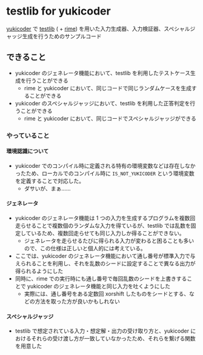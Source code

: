 # testlib for yukicoder
[yukicoder](https://yukicoder.me/) で [testlib](https://github.com/MikeMirzayanov/testlib) ( + [rime](https://github.com/icpc-jag/rime)) を用いた入力生成器、入力検証器、スペシャルジャッジ生成を行うためのサンプルコード

## できること
- yukicoder のジェネレータ機能において、testlib を利用したテストケース生成を行うことができる
  - rime と yukicoder において、同じコードで同じランダムケースを生成することができる
- yukicoder のスペシャルジャッジにおいて、testlib を利用した正答判定を行うことができる
  - rime と yukicoder において、同じコードでスペシャルジャッジができる

### やっていること
#### 環境認識について
- yukicoder でのコンパイル時に定義される特有の環境変数などは存在しなかったため、ローカルでのコンパイル時に `IS_NOT_YUKICODER` という環境変数を定義することで対応した。
  - ダサいが、まぁ……

#### ジェネレータ
- yukicoder のジェネレータ機能は 1 つの入力を生成するプログラムを複数回走らせることで複数個のランダムな入力を得ているが、testlib では乱数を固定しているため、複数回走らせても同じ入力しか得ることができない。
  - ジェネレータを走らせるたびに得られる入力が変わると困ることも多いので、この仕様は正しいと個人的には考えている。
- ここでは、yukicoder のジェネレータ機能において通し番号が標準入力で与えられることを利用し、それを乱数のシードに設定することで異なる出力が得られるようにした
- 同時に、rime での実行時にも通し番号で毎回乱数のシードを上書きすることで yukicoder のジェネレータ機能と同じ入力を吐くようにした
  - 実際には、通し番号をある定数回 xorshift したものをシードとする、などの方法を取った方が良いかもしれない

#### スペシャルジャッジ
- testlib で想定されている入力・想定解・出力の受け取り方と、yukicoder におけるそれらの受け渡し方が一致していなかったため、それらを繋げる関数を用意した
